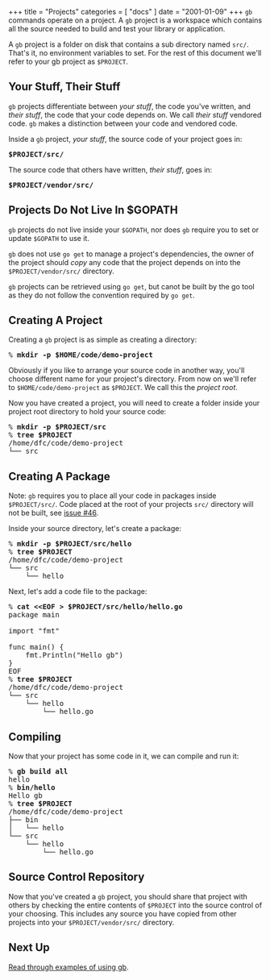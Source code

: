 +++
title = "Projects"
categories = [ "docs" ]
date = "2001-01-09"
+++
`gb` commands operate on a project. A `gb` project is a workspace which contains all the source needed to build and test your library or application. 

A `gb` project is a folder on disk that contains a sub directory named <code>src/</code>. That's it, no environment variables to set. For the rest of this document we'll refer to your gb project as <code>$PROJECT</code>.

## Your Stuff, Their Stuff

`gb` projects differentiate between _your stuff_, the code you've written, and _their stuff_, the code that your code depends on. We call _their stuff_ vendored code. `gb` makes a distinction between your code and vendored code. 

Inside a `gb` project, _your stuff_, the source code of your project goes in:

<pre><b>$PROJECT/src/</b></pre>

The source code that others have written, _their stuff_, goes in:

<pre><b>$PROJECT/vendor/src/</b></pre>

## Projects Do Not Live In $GOPATH

`gb` projects do not live inside your `$GOPATH`, nor does `gb` require you to set or update `$GOPATH` to use it. 

`gb` does not use `go get` to manage a project's dependencies, the owner of the project should _copy_ any code that the project depends on into the `$PROJECT/vendor/src/` directory.

`gb` projects can be retrieved using `go get`, but canot be built by the go tool as they do not follow the convention required by `go get`.

## Creating A Project

Creating a `gb` project is as simple as creating a directory:

<pre>% <b>mkdir -p $HOME/code/demo-project</b></pre>

Obviously if you like to arrange your source code in another way, you'll choose different name for your project's directory. From now on we'll refer to `$HOME/code/demo-project` as `$PROJECT`. We call this the _project root_.

Now you have created a project, you will need to create a folder inside your project root directory to hold your source code:

<pre>% <b>mkdir -p $PROJECT/src</b>
% <b>tree $PROJECT</b>
/home/dfc/code/demo-project
└── src</pre>

## Creating A Package

Note: `gb` requires you to place all your code in packages inside `$PROJECT/src/`. Code placed at the root of your projects `src/` directory will not be built, see [issue #46](https://github.com/constabulary/gb/issues/46).

Inside your source directory, let's create a package:

<pre>% <b>mkdir -p $PROJECT/src/hello</b>
% <b>tree $PROJECT</b>
/home/dfc/code/demo-project
└── src
    └── hello</pre>

Next, let's add a code file to the package:

<pre>% <b>cat &lt;&lt;EOF > $PROJECT/src/hello/hello.go</b>
package main
 
import "fmt"
 
func main() {
    fmt.Println("Hello gb")
}
EOF
% <b>tree $PROJECT</b>
/home/dfc/code/demo-project
└── src
    └── hello
        └── hello.go</pre>

## Compiling

Now that your project has some code in it, we can compile and run it:

<pre>% <b>gb build all</b>
hello
% <b>bin/hello</b>
Hello gb
% <b>tree $PROJECT</b>
/home/dfc/code/demo-project
├── bin
│   └── hello
└── src
    └── hello
        └── hello.go</pre>

## Source Control Repository

Now that you've created a `gb` project, you should share that project with others by checking the entire contents of `$PROJECT` into the source control of your choosing. This includes any source you have copied from other projects into your `$PROJECT/vendor/src/` directory.

## Next Up

[Read through examples of using gb](/examples).
